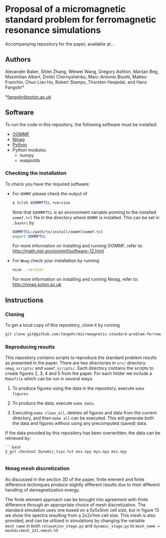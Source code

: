 # Proposal of a micromagnetic standard problem for ferromagnetic resonance simulations

Accompanying repository for the paper, available at...

## Authors
Alexander Baker, Shilei Zhang, Weiwei Wang, Gregory Ashton, Marijan Beg,
Maximilian Albert, Dmitri Chernyshenko, Marc-Antonio Bisotti, Matteo Franchin,
Chun Lian Hu, Robert Stamps, Thorsten Hesjedal, and Hans Fangohr*

*fangohr@soton.ac.uk

## Software

To run the code in this repository, the following software must be installed:

* [OOMMF](http://math.nist.gov/oommf/)
* [Nmag](http://nmag.soton.ac.uk/nmag/)
* [Python](https://www.python.org)
* Python modules:
  * numpy
  * matplotlib

### Checking the installation

To check you have the required software:

* For `OOMMF` please check the output of

    ```bash
    $ tclsh $OOMMFTCL +version
    ```

  Note that `$OOMMFTCL` is an environment variable pointing to the installed
  `oommf.tcl` file in the directory where `OOMMF` is installed. This can be
  set in `.bashrc` by

    ```bash
    OOMMFTCL=/path/to/install/oommf/oommf.tcl
    export OOMMFTCL
    ```
	
  For more information on installing and running OOMMF, refer to:
  http://math.nist.gov/oommf/software-12.html

* For `Nmag` check your installation by running

    ```bash
    nsim --version
    ```
    
  For more information on installing and running Nmag, refer to:
  http://nmag.soton.ac.uk
  
## Instructions

### Cloning

To get a local copy of this repository, clone it by running

```bash
git clone git@github.com:fangohr/micromagnetic-standard-problem-ferromagnetic-resonance.git
```

### Reproducing results

This repository contains scripts to reproduce the standard problem results as
presented in the paper. There are two directories in `src/` directory: `nmag_scripts/` and `oommf_scripts/`. Each directory contains the scripts to create figures 2, 3, 4 and 5 from the paper. For each folder we include a `Makefile` which can be run in several ways:

1. To produce figures using the data in the repository, execute `make figures`.

2. To produce the data, execute `make data`.

3. Executing `make clean_all`, deletes all figures and data from the current directory, and then `make all` can be executed. This will generate both the data and figures without using any precomputed (saved) data.

If the data provided by this repository has been overwritten, the data can be retrieved by:

    ```bash
    $ git checkout Dynamic_txyz.txt mxs.npy mys.npy mzs.npy
    ```

### Nmag mesh discretization

As discussed in the section 3D of the paper, finite element and finite difference techniques produce slightly different results due to their different handling
of demagnetization energy.

The finite element approach can be brought into agreement with finite difference through an appropriate choice of mesh discretization. The standard simulation uses one based on a 5x5x5nm cell size, but in figure 13 we show the spectra resulting from a 2x2x1nm cell size. This mesh is also provided, and can be utilized in simulations by changing the variable `mesh_name` in both `relaxation_stage.py` and `dynamic_stage.py` to `mesh_name = meshes/mesh_221.nmesh.h5`
